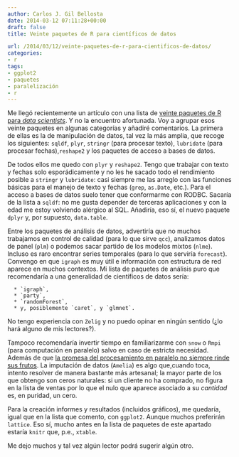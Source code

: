 ```yaml
---
author: Carlos J. Gil Bellosta
date: 2014-03-12 07:11:28+00:00
draft: false
title: Veinte paquetes de R para científicos de datos

url: /2014/03/12/veinte-paquetes-de-r-para-cientificos-de-datos/
categories:
- r
tags:
- ggplot2
- paquetes
- paralelización
- r
---
```


Me llegó recientemente un artículo con una lista de [veinte paquetes de R para _data scientists_](http://datascientistinsights.com/2013/02/25/20-r-packages-that-should-impact-every-data-scientist/). Y no la encuentro afortunada. Voy a agrupar esos veinte paquetes en algunas categorías y añadiré comentarios. La primera de ellas es la de manipulación de datos, tal vez la más amplia, que recoge los siguientes: `sqldf`, `plyr`, `stringr` (para procesar texto), `lubridate` (para procesar fechas),`reshape2` y los paquetes de acceso a bases de datos.

De todos ellos me quedo con `plyr` y `reshape2`. Tengo que trabajar con texto y fechas solo esporádicamente y no les he sacado todo el rendimiento posible a `stringr` y `lubridate`: casi siempre me las arreglo con las funciones básicas para el manejo de texto y fechas (`grep`, `as.Date`, etc.). Para el acceso a bases de datos suelo tener que conformarme con RODBC. Sacaría de la lista a `sqldf`: no me gusta depender de terceras aplicaciones y con la edad me estoy volviendo alérgico al SQL. Añadiría, eso sí, el nuevo paquete `dplyr` y, por supuesto, `data.table`.

Entre los paquetes de análisis de datos, advertiría que no muchos trabajamos en control de calidad (para lo que sirve `qcc`), analizamos datos de panel (`plm`) o podemos sacar partido de los modelos mixtos (`nlme`). Incluso es raro encontrar series temporales (para lo que serviría `forecast`). Convengo en que `igraph` es muy útil e información con estructura de red aparece en muchos contextos. Mi lista de paquetes de análisis puro que recomendaría a una generalidad de científicos de datos sería:



	  * `igraph`,
	  * `party`,
	  * `randomForest`,
	  * y, posiblemente `caret`, y `glmnet`.

No tengo experiencia con `Zelig` y no puedo opinar en ningún sentido (¿lo hará alguno de mis lectores?).

Tampoco recomendaría invertir tiempo en familiarizarme con `snow` o `Rmpi` (para computación en paralelo) salvo en caso de estricta necesidad. Además de que [la promesa del procesamiento en paralelo no siempre rinde sus frutos](http://grokbase.com/t/r/r-sig-hpc/142djfy2m9/why-pure-computation-time-in-parallel-is-longer-than-the-serial-version). La imputación de datos (`Amelia`) es algo que,cuando toca, intento resolver de manera bastante más artesanal; la mayor parte de los que obtengo son ceros naturales: si un cliente no ha comprado, no figura en la lista de ventas por lo que el nulo que aparece asociado a su _cantidad_ es, en puridad, un cero.

Para la creación informes y resultados (incluidos gráficos), me quedaría, igual que en la lista que comento, con `ggplot2`. Aunque muchos preferirán `lattice`. Eso sí, mucho antes en la lista de paquetes de este apartado estaría `knitr` que, p.e., `xtable`.

Me dejo muchos y tal vez algún lector podrá sugerir algún otro.
